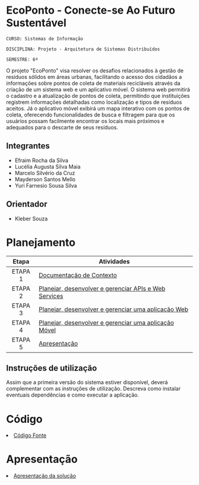 # EcoPonto - Conecte-se Ao Futuro Sustentável

`CURSO: Sistemas de Informação`

`DISCIPLINA: Projeto - Arquitetura de Sistemas Distribuídos`

`SEMESTRE: 6º`

O projeto "EcoPonto" visa resolver os desafios relacionados à gestão de resíduos sólidos em áreas urbanas, facilitando o acesso dos cidadãos a informações sobre pontos de coleta de materiais recicláveis através da criação de um sistema web e um aplicativo móvel. O sistema web permitirá o cadastro e a atualização de pontos de coleta, permitindo que instituições registrem informações detalhadas como localização e tipos de resíduos aceitos. Já o aplicativo móvel exibirá um mapa interativo com os pontos de coleta, oferecendo funcionalidades de busca e filtragem para que os usuários possam facilmente encontrar os locais mais próximos e adequados para o descarte de seus resíduos.

## Integrantes

* Efraim Rocha da Silva
* Lucélia Augusta Silva Maia
* Marcelo Silvério da Cruz
* Mayderson Santos Mello
* Yuri Farnesio Sousa Silva

## Orientador

* Kleber Souza

# Planejamento

| Etapa         | Atividades |
|  :----:   | ----------- |
| ETAPA 1         |[Documentação de Contexto](docs/contexto.md) <br> |
| ETAPA 2         |[Planejar, desenvolver e gerenciar APIs e Web Services](docs/backend-apis.md) <br> |
| ETAPA 3         |[Planejar, desenvolver e gerenciar uma aplicação Web](docs/frontend-web.md) |
| ETAPA 4        |[Planejar, desenvolver e gerenciar uma aplicação Móvel](docs/frontend-mobile.md) <br>  |
| ETAPA 5         | [Apresentação](presentation/README.md) |
## Instruções de utilização

Assim que a primeira versão do sistema estiver disponível, deverá complementar com as instruções de utilização. Descreva como instalar eventuais dependências e como executar a aplicação.

# Código

<li><a href="src/README.md"> Código Fonte</a></li>

# Apresentação

<li><a href="presentation/README.md"> Apresentação da solução</a></li>
